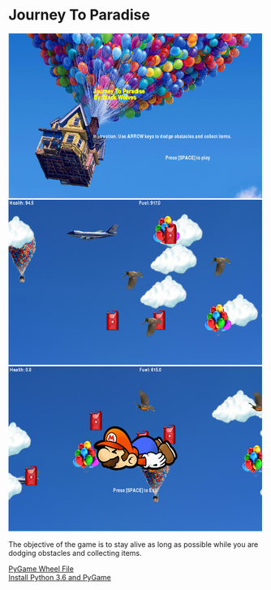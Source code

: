 <h1>Journey To Paradise</h1>
<img src="https://github.com/adai0789/Pygame-Project/blob/master/GamePlan/Splash%20Screen.PNG" width="500" height="325">
<img src="https://github.com/adai0789/Pygame-Project/blob/master/GamePlan/Gameplay.PNG" width="500" height="325">
<img src="https://github.com/adai0789/Pygame-Project/blob/master/GamePlan/GameOver.PNG" width="500" height="325">
<p>The objective of the game is to stay alive as long as possible while you are dodging obstacles and collecting items.</p>
<a href="http://www.lfd.uci.edu/~gohlke/pythonlibs/#pygame">PyGame Wheel File</a>
<br>
<a href="https://youtu.be/_GikMdhAhv0">Install Python 3.6 and PyGame</a>

